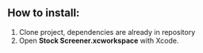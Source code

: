 ## How to install:
1. Clone project, dependencies are already in repository
2. Open <b>Stock Screener.xcworkspace</b> with Xcode.
